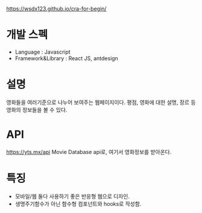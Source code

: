 https://wsdx123.github.io/cra-for-begin/

# 개발 스펙
- Language : Javascript
- Framework&Library : React JS, antdesign

# 설명
영화들을 여러기준으로 나누어 보여주는 웹페이지이다. 평점, 영화에 대한 설명, 장르 등 영화의 정보들을 볼 수 있다.

# API
https://yts.mx/api 
Movie Database api로, 여기서 영화정보를 받아온다.

# 특징
- 모바일/웹 둘다 사용하기 좋은 반응형 웹으로 디자인.
- 생명주기함수가 아닌 함수형 컴포넌트와 hooks로 작성함.
